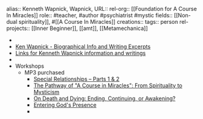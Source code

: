 alias:: Kenneth Wapnick, Wapnick,
URL::
rel-org:: [[Foundation for A Course In Miracles]]
role:: #teacher, #author #psychiatrist #mystic
fields:: [[Non-dual spirituality]], #[[A Course In Miracles]]
creations::
tags:: person
rel-projects:: [[Inner Beginner]], [[amt]], [[Metamechanica]]


-
- [Ken Wapnick - Biographical Info and Writing Excerpts](http://www.miraclestudies.net/KenWapnick.html)
- [Links for Kenneth Wapnick information and writings](http://www.miraclestudies.net/KenW_Links.html)
-
- Workshops
	- MP3 purchased
		- [Special Relationships – Parts 1 & 2](https://facimstore.org/products/special-relationships-mp3)
		- [The Pathway of "A Course in Miracles": From Spirituality to Mysticism](https://facimstore.org/products/the-pathway-of-a-course-in-miracles-from-spirituality-to-mysticism-mp3)
		- [On Death and Dying: Ending, Continuing, or Awakening?](https://facimstore.org/products/on-death-and-dying-ending-continuing-or-awakening-mp3)
		- [Entering God's Presence](https://facimstore.org/products/entering-gods-presence-mp3)
		-
